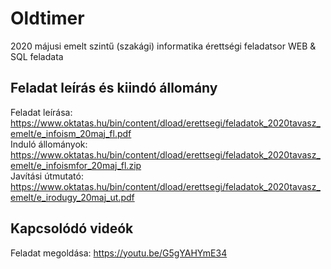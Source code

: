 # Oldtimer
2020 májusi emelt szintű (szakági) informatika érettségi feladatsor WEB & SQL feladata

## Feladat leírás és kiindó állomány
Feladat leírása: https://www.oktatas.hu/bin/content/dload/erettsegi/feladatok_2020tavasz_emelt/e_infoism_20maj_fl.pdf  
Induló állományok: https://www.oktatas.hu/bin/content/dload/erettsegi/feladatok_2020tavasz_emelt/e_infoismfor_20maj_fl.zip  
Javítási útmutató: https://www.oktatas.hu/bin/content/dload/erettsegi/feladatok_2020tavasz_emelt/e_irodugy_20maj_ut.pdf

## Kapcsolódó videók
Feladat megoldása: https://youtu.be/G5gYAHYmE34
